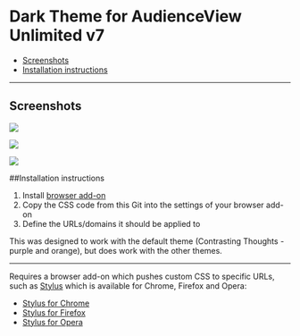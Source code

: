 # Dark Theme for AudienceView Unlimited v7

- [Screenshots](#screenshots "Screenshots")
- [Installation instructions](#installation "Installation instructions")

------------


<a name="screenshots"></a>
## Screenshots
![](https://i.imgur.com/nHrla50.jpg)

![](https://i.imgur.com/ARjpy8T.jpg)

![](https://i.imgur.com/AAAEjHq.jpg)

<a name="installation"></a>
##Installation instructions

1. Install [browser add-on](#addon "browser add-on")
2. Copy the CSS code from this Git into the settings of your browser add-on
3. Define the URLs/domains it should be applied to

This was designed to work with the default theme (Contrasting Thoughts - purple and orange), but does work with the other themes. 

------------

<a name="addon"></a>Requires a browser add-on which pushes custom CSS to specific URLs, such as [Stylus](https://add0n.com/stylus.html "Stylus") which is available for Chrome, Firefox and Opera:
- [Stylus for Chrome](https://chrome.google.com/webstore/detail/stylus/clngdbkpkpeebahjckkjfobafhncgmne "Stylus for Chrome")
- [Stylus for Firefox](https://addons.mozilla.org/firefox/addon/styl-us/ "Stylus for Firefox")
- [Stylus for Opera](https://addons.opera.com/extensions/details/stylus/ "Stylus for Opera")




